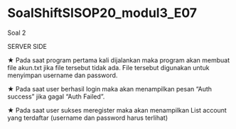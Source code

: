 # SoalShiftSISOP20_modul3_E07

Soal 2

SERVER SIDE

★ Pada saat program pertama kali dijalankan maka program akan membuat file
akun.txt jika file tersebut tidak ada. File tersebut digunakan untuk menyimpan
username dan password.

★ Pada saat user berhasil login maka akan menampilkan pesan “Auth success” jika
gagal “Auth Failed”.

★ Pada saat user sukses meregister maka akan menampilkan List account yang
terdaftar (username dan password harus terlihat)
